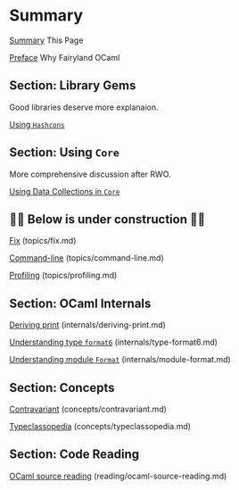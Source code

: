 # Summary

[Summary](SUMMARY.md) This Page

[Preface](preface.md) Why Fairyland OCaml

## Section: Library Gems

Good libraries deserve more explanaion.

[Using `Hashcons`](libraries/hashcons.md)

## Section: Using `Core`

More comprehensive discussion after RWO.

[Using Data Collections in `Core`](core/maps-and-hashtables.md)

## 🚧🚧 **Below is under construction** 🚧🚧

[Fix]() (topics/fix.md)

[Command-line]() (topics/command-line.md)

[Profiling]() (topics/profiling.md)


## Section: OCaml Internals

[Deriving print]() (internals/deriving-print.md)

[Understanding type `format6`]() (internals/type-format6.md)

[Understanding module `Format`]() (internals/module-format.md)


## Section: Concepts

[Contravariant]() (concepts/contravariant.md)

[Typeclassopedia]() (concepts/typeclassopedia.md)


## Section: Code Reading

[OCaml source reading]() (reading/ocaml-source-reading.md)
